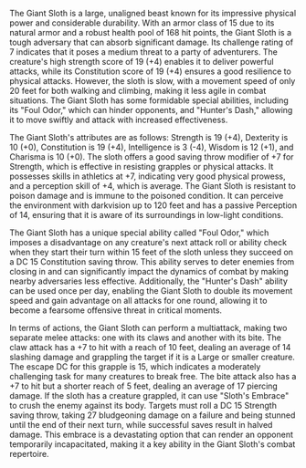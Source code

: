 The Giant Sloth is a large, unaligned beast known for its impressive physical power and considerable durability. With an armor class of 15 due to its natural armor and a robust health pool of 168 hit points, the Giant Sloth is a tough adversary that can absorb significant damage. Its challenge rating of 7 indicates that it poses a medium threat to a party of adventurers. The creature's high strength score of 19 (+4) enables it to deliver powerful attacks, while its Constitution score of 19 (+4) ensures a good resilience to physical attacks. However, the sloth is slow, with a movement speed of only 20 feet for both walking and climbing, making it less agile in combat situations. The Giant Sloth has some formidable special abilities, including its "Foul Odor," which can hinder opponents, and "Hunter's Dash," allowing it to move swiftly and attack with increased effectiveness.

The Giant Sloth's attributes are as follows: Strength is 19 (+4), Dexterity is 10 (+0), Constitution is 19 (+4), Intelligence is 3 (-4), Wisdom is 12 (+1), and Charisma is 10 (+0). The sloth offers a good saving throw modifier of +7 for Strength, which is effective in resisting grapples or physical attacks. It possesses skills in athletics at +7, indicating very good physical prowess, and a perception skill of +4, which is average. The Giant Sloth is resistant to poison damage and is immune to the poisoned condition. It can perceive the environment with darkvision up to 120 feet and has a passive Perception of 14, ensuring that it is aware of its surroundings in low-light conditions.

The Giant Sloth has a unique special ability called "Foul Odor," which imposes a disadvantage on any creature's next attack roll or ability check when they start their turn within 15 feet of the sloth unless they succeed on a DC 15 Constitution saving throw. This ability serves to deter enemies from closing in and can significantly impact the dynamics of combat by making nearby adversaries less effective. Additionally, the "Hunter's Dash" ability can be used once per day, enabling the Giant Sloth to double its movement speed and gain advantage on all attacks for one round, allowing it to become a fearsome offensive threat in critical moments.

In terms of actions, the Giant Sloth can perform a multiattack, making two separate melee attacks: one with its claws and another with its bite. The claw attack has a +7 to hit with a reach of 10 feet, dealing an average of 14 slashing damage and grappling the target if it is a Large or smaller creature. The escape DC for this grapple is 15, which indicates a moderately challenging task for many creatures to break free. The bite attack also has a +7 to hit but a shorter reach of 5 feet, dealing an average of 17 piercing damage. If the sloth has a creature grappled, it can use "Sloth's Embrace" to crush the enemy against its body. Targets must roll a DC 15 Strength saving throw, taking 27 bludgeoning damage on a failure and being stunned until the end of their next turn, while successful saves result in halved damage. This embrace is a devastating option that can render an opponent temporarily incapacitated, making it a key ability in the Giant Sloth's combat repertoire.